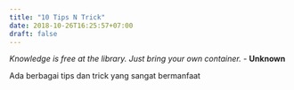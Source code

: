 ```yaml
---
title: "10 Tips N Trick"
date: 2018-10-26T16:25:57+07:00
draft: false
---
```


_Knowledge is free at the library. Just bring your own container._ - **Unknown**

Ada berbagai tips dan trick yang sangat bermanfaat